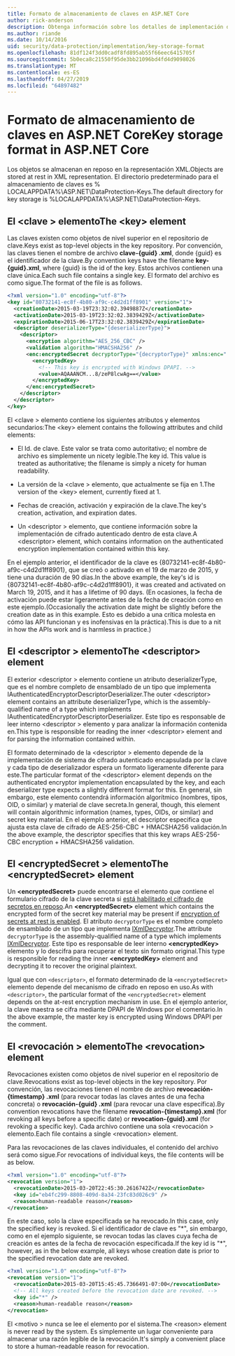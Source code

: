 ```yaml
---
title: Formato de almacenamiento de claves en ASP.NET Core
author: rick-anderson
description: Obtenga información sobre los detalles de implementación del formato de almacenamiento de claves de protección de datos de ASP.NET Core.
ms.author: riande
ms.date: 10/14/2016
uid: security/data-protection/implementation/key-storage-format
ms.openlocfilehash: 81df124f3dd0cadf8fd895ab55f66eec6415705f
ms.sourcegitcommit: 5b0eca8c21550f95de3bb21096bd4fd4d9098026
ms.translationtype: MT
ms.contentlocale: es-ES
ms.lasthandoff: 04/27/2019
ms.locfileid: "64897482"
---
```

# <a name="key-storage-format-in-aspnet-core"></a><span data-ttu-id="fe4aa-103">Formato de almacenamiento de claves en ASP.NET Core</span><span class="sxs-lookup"><span data-stu-id="fe4aa-103">Key storage format in ASP.NET Core</span></span>

<a name="data-protection-implementation-key-storage-format"></a>

<span data-ttu-id="fe4aa-104">Los objetos se almacenan en reposo en la representación XML.</span><span class="sxs-lookup"><span data-stu-id="fe4aa-104">Objects are stored at rest in XML representation.</span></span> <span data-ttu-id="fe4aa-105">El directorio predeterminado para el almacenamiento de claves es % LOCALAPPDATA%\ASP.NET\DataProtection-Keys\.</span><span class="sxs-lookup"><span data-stu-id="fe4aa-105">The default directory for key storage is %LOCALAPPDATA%\ASP.NET\DataProtection-Keys\.</span></span>

## <a name="the-key-element"></a><span data-ttu-id="fe4aa-106">El \<clave > elemento</span><span class="sxs-lookup"><span data-stu-id="fe4aa-106">The \<key> element</span></span>

<span data-ttu-id="fe4aa-107">Las claves existen como objetos de nivel superior en el repositorio de clave.</span><span class="sxs-lookup"><span data-stu-id="fe4aa-107">Keys exist as top-level objects in the key repository.</span></span> <span data-ttu-id="fe4aa-108">Por convención, las claves tienen el nombre de archivo **clave-{guid} .xml**, donde {guid} es el identificador de la clave.</span><span class="sxs-lookup"><span data-stu-id="fe4aa-108">By convention keys have the filename **key-{guid}.xml**, where {guid} is the id of the key.</span></span> <span data-ttu-id="fe4aa-109">Estos archivos contienen una clave única.</span><span class="sxs-lookup"><span data-stu-id="fe4aa-109">Each such file contains a single key.</span></span> <span data-ttu-id="fe4aa-110">El formato del archivo es como sigue.</span><span class="sxs-lookup"><span data-stu-id="fe4aa-110">The format of the file is as follows.</span></span>

```xml
<?xml version="1.0" encoding="utf-8"?>
<key id="80732141-ec8f-4b80-af9c-c4d2d1ff8901" version="1">
  <creationDate>2015-03-19T23:32:02.3949887Z</creationDate>
  <activationDate>2015-03-19T23:32:02.3839429Z</activationDate>
  <expirationDate>2015-06-17T23:32:02.3839429Z</expirationDate>
  <descriptor deserializerType="{deserializerType}">
    <descriptor>
      <encryption algorithm="AES_256_CBC" />
      <validation algorithm="HMACSHA256" />
      <enc:encryptedSecret decryptorType="{decryptorType}" xmlns:enc="...">
        <encryptedKey>
          <!-- This key is encrypted with Windows DPAPI. -->
          <value>AQAAANCM...8/zeP8lcwAg==</value>
        </encryptedKey>
      </enc:encryptedSecret>
    </descriptor>
  </descriptor>
</key>
```

<span data-ttu-id="fe4aa-111">El \<clave > elemento contiene los siguientes atributos y elementos secundarios:</span><span class="sxs-lookup"><span data-stu-id="fe4aa-111">The \<key> element contains the following attributes and child elements:</span></span>

* <span data-ttu-id="fe4aa-112">El Id. de clave. Este valor se trata como autoritativo; el nombre de archivo es simplemente un nicety legible.</span><span class="sxs-lookup"><span data-stu-id="fe4aa-112">The key id. This value is treated as authoritative; the filename is simply a nicety for human readability.</span></span>

* <span data-ttu-id="fe4aa-113">La versión de la \<clave > elemento, que actualmente se fija en 1.</span><span class="sxs-lookup"><span data-stu-id="fe4aa-113">The version of the \<key> element, currently fixed at 1.</span></span>

* <span data-ttu-id="fe4aa-114">Fechas de creación, activación y expiración de la clave.</span><span class="sxs-lookup"><span data-stu-id="fe4aa-114">The key's creation, activation, and expiration dates.</span></span>

* <span data-ttu-id="fe4aa-115">Un \<descriptor > elemento, que contiene información sobre la implementación de cifrado autenticado dentro de esta clave.</span><span class="sxs-lookup"><span data-stu-id="fe4aa-115">A \<descriptor> element, which contains information on the authenticated encryption implementation contained within this key.</span></span>

<span data-ttu-id="fe4aa-116">En el ejemplo anterior, el identificador de la clave es {80732141-ec8f-4b80-af9c-c4d2d1ff8901}, que se creó o activado en el 19 de marzo de 2015, y tiene una duración de 90 días.</span><span class="sxs-lookup"><span data-stu-id="fe4aa-116">In the above example, the key's id is {80732141-ec8f-4b80-af9c-c4d2d1ff8901}, it was created and activated on March 19, 2015, and it has a lifetime of 90 days.</span></span> <span data-ttu-id="fe4aa-117">(En ocasiones, la fecha de activación puede estar ligeramente antes de la fecha de creación como en este ejemplo.</span><span class="sxs-lookup"><span data-stu-id="fe4aa-117">(Occasionally the activation date might be slightly before the creation date as in this example.</span></span> <span data-ttu-id="fe4aa-118">Esto es debido a una crítica molesta en cómo las API funcionan y es inofensivas en la práctica).</span><span class="sxs-lookup"><span data-stu-id="fe4aa-118">This is due to a nit in how the APIs work and is harmless in practice.)</span></span>

## <a name="the-descriptor-element"></a><span data-ttu-id="fe4aa-119">El \<descriptor > elemento</span><span class="sxs-lookup"><span data-stu-id="fe4aa-119">The \<descriptor> element</span></span>

<span data-ttu-id="fe4aa-120">El exterior \<descriptor > elemento contiene un atributo deserializerType, que es el nombre completo de ensamblado de un tipo que implementa IAuthenticatedEncryptorDescriptorDeserializer.</span><span class="sxs-lookup"><span data-stu-id="fe4aa-120">The outer \<descriptor> element contains an attribute deserializerType, which is the assembly-qualified name of a type which implements IAuthenticatedEncryptorDescriptorDeserializer.</span></span> <span data-ttu-id="fe4aa-121">Este tipo es responsable de leer interno \<descriptor > elemento y para analizar la información contenida en.</span><span class="sxs-lookup"><span data-stu-id="fe4aa-121">This type is responsible for reading the inner \<descriptor> element and for parsing the information contained within.</span></span>

<span data-ttu-id="fe4aa-122">El formato determinado de la \<descriptor > elemento depende de la implementación de sistema de cifrado autenticado encapsulada por la clave y cada tipo de deserializador espera un formato ligeramente diferente para este.</span><span class="sxs-lookup"><span data-stu-id="fe4aa-122">The particular format of the \<descriptor> element depends on the authenticated encryptor implementation encapsulated by the key, and each deserializer type expects a slightly different format for this.</span></span> <span data-ttu-id="fe4aa-123">En general, sin embargo, este elemento contendrá información algorítmico (nombres, tipos, OID, o similar) y material de clave secreta.</span><span class="sxs-lookup"><span data-stu-id="fe4aa-123">In general, though, this element will contain algorithmic information (names, types, OIDs, or similar) and secret key material.</span></span> <span data-ttu-id="fe4aa-124">En el ejemplo anterior, el descriptor especifica que ajusta esta clave de cifrado de AES-256-CBC + HMACSHA256 validación.</span><span class="sxs-lookup"><span data-stu-id="fe4aa-124">In the above example, the descriptor specifies that this key wraps AES-256-CBC encryption + HMACSHA256 validation.</span></span>

## <a name="the-encryptedsecret-element"></a><span data-ttu-id="fe4aa-125">El \<encryptedSecret > elemento</span><span class="sxs-lookup"><span data-stu-id="fe4aa-125">The \<encryptedSecret> element</span></span>

<span data-ttu-id="fe4aa-126">Un **&lt;encryptedSecret&gt;** puede encontrarse el elemento que contiene el formulario cifrado de la clave secreta si [está habilitado el cifrado de secretos en reposo](xref:security/data-protection/implementation/key-encryption-at-rest).</span><span class="sxs-lookup"><span data-stu-id="fe4aa-126">An **&lt;encryptedSecret&gt;** element which contains the encrypted form of the secret key material may be present if [encryption of secrets at rest is enabled](xref:security/data-protection/implementation/key-encryption-at-rest).</span></span> <span data-ttu-id="fe4aa-127">El atributo `decryptorType` es el nombre completo de ensamblado de un tipo que implementa [IXmlDecryptor](/dotnet/api/microsoft.aspnetcore.dataprotection.xmlencryption.ixmldecryptor).</span><span class="sxs-lookup"><span data-stu-id="fe4aa-127">The attribute `decryptorType` is the assembly-qualified name of a type which implements [IXmlDecryptor](/dotnet/api/microsoft.aspnetcore.dataprotection.xmlencryption.ixmldecryptor).</span></span> <span data-ttu-id="fe4aa-128">Este tipo es responsable de leer interno **&lt;encryptedKey&gt;** elemento y lo descifra para recuperar el texto sin formato original.</span><span class="sxs-lookup"><span data-stu-id="fe4aa-128">This type is responsible for reading the inner **&lt;encryptedKey&gt;** element and decrypting it to recover the original plaintext.</span></span>

<span data-ttu-id="fe4aa-129">Igual que con `<descriptor>`, el formato determinado de la `<encryptedSecret>` elemento depende del mecanismo de cifrado en reposo en uso.</span><span class="sxs-lookup"><span data-stu-id="fe4aa-129">As with `<descriptor>`, the particular format of the `<encryptedSecret>` element depends on the at-rest encryption mechanism in use.</span></span> <span data-ttu-id="fe4aa-130">En el ejemplo anterior, la clave maestra se cifra mediante DPAPI de Windows por el comentario.</span><span class="sxs-lookup"><span data-stu-id="fe4aa-130">In the above example, the master key is encrypted using Windows DPAPI per the comment.</span></span>

## <a name="the-revocation-element"></a><span data-ttu-id="fe4aa-131">El \<revocación > elemento</span><span class="sxs-lookup"><span data-stu-id="fe4aa-131">The \<revocation> element</span></span>

<span data-ttu-id="fe4aa-132">Revocaciones existen como objetos de nivel superior en el repositorio de clave.</span><span class="sxs-lookup"><span data-stu-id="fe4aa-132">Revocations exist as top-level objects in the key repository.</span></span> <span data-ttu-id="fe4aa-133">Por convención, las revocaciones tienen el nombre de archivo **revocación-{timestamp} .xml** (para revocar todas las claves antes de una fecha concreta) o **revocación-{guid} .xml** (para revocar una clave específica).</span><span class="sxs-lookup"><span data-stu-id="fe4aa-133">By convention revocations have the filename **revocation-{timestamp}.xml** (for revoking all keys before a specific date) or **revocation-{guid}.xml** (for revoking a specific key).</span></span> <span data-ttu-id="fe4aa-134">Cada archivo contiene una sola \<revocación > elemento.</span><span class="sxs-lookup"><span data-stu-id="fe4aa-134">Each file contains a single \<revocation> element.</span></span>

<span data-ttu-id="fe4aa-135">Para las revocaciones de las claves individuales, el contenido del archivo será como sigue.</span><span class="sxs-lookup"><span data-stu-id="fe4aa-135">For revocations of individual keys, the file contents will be as below.</span></span>

```xml
<?xml version="1.0" encoding="utf-8"?>
<revocation version="1">
  <revocationDate>2015-03-20T22:45:30.2616742Z</revocationDate>
  <key id="eb4fc299-8808-409d-8a34-23fc83d026c9" />
  <reason>human-readable reason</reason>
</revocation>
```

<span data-ttu-id="fe4aa-136">En este caso, solo la clave especificada se ha revocado.</span><span class="sxs-lookup"><span data-stu-id="fe4aa-136">In this case, only the specified key is revoked.</span></span> <span data-ttu-id="fe4aa-137">Si el identificador de clave es "\*", sin embargo, como en el ejemplo siguiente, se revocan todas las claves cuya fecha de creación es antes de la fecha de revocación especificada.</span><span class="sxs-lookup"><span data-stu-id="fe4aa-137">If the key id is "\*", however, as in the below example, all keys whose creation date is prior to the specified revocation date are revoked.</span></span>

```xml
<?xml version="1.0" encoding="utf-8"?>
<revocation version="1">
  <revocationDate>2015-03-20T15:45:45.7366491-07:00</revocationDate>
  <!-- All keys created before the revocation date are revoked. -->
  <key id="*" />
  <reason>human-readable reason</reason>
</revocation>
```

<span data-ttu-id="fe4aa-138">El \<motivo > nunca se lee el elemento por el sistema.</span><span class="sxs-lookup"><span data-stu-id="fe4aa-138">The \<reason> element is never read by the system.</span></span> <span data-ttu-id="fe4aa-139">Es simplemente un lugar conveniente para almacenar una razón legible de la revocación.</span><span class="sxs-lookup"><span data-stu-id="fe4aa-139">It's simply a convenient place to store a human-readable reason for revocation.</span></span>
